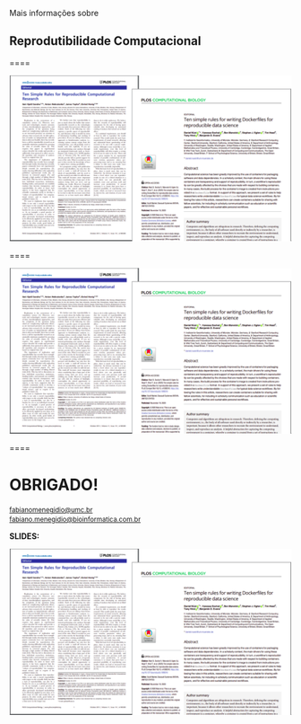 Mais informações sobre
## Reprodutibilidade Computacional

====

![avatar][avatar]

[avatar]: ../shared/img/outros.png

====

![avatar][avatar]

[avatar]: ../shared/img/cursos.png

====

# OBRIGADO!

<small> fabianomenegidio@umc.br </small> <br>
<small> fabiano.menegidio@bioinformatica.com.br </small>

**SLIDES:**

![avatar][avatar]

[avatar]: ../shared/img/qrcode.png
